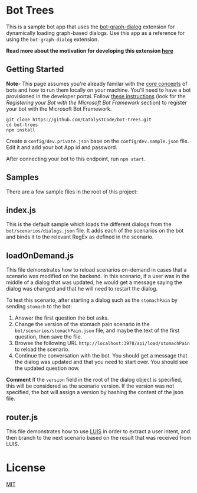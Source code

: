 # Bot Trees
This is a sample bot app that uses the [bot-graph-dialog](https://github.com/CatalystCode/bot-graph-dialog) extension for dynamically loading graph-based dialogs.
Use this app as a reference for using the `bot-graph-dialog` extension.

**Read more about the motivation for developing this extension [here](https://www.microsoft.com/developerblog/real-life-code/2016/11/11/Bot-Graph-Dialog.html)**


## Getting Started

**Note**- This page assumes you're already familar with the [core concepts](https://docs.botframework.com/en-us/node/builder/guides/core-concepts/#navtitle) of bots and how to run them locally on your machine. 
You'll need to have a bot provisioned in the developer portal. Follow [these instructions](https://docs.botframework.com/en-us/csharp/builder/sdkreference/gettingstarted.html) (look for the _Registering your Bot with the Microsoft Bot Framework_ section) to register your bot with the Microsoft Bot Framework.

```
git clone https://github.com/CatalystCode/bot-trees.git
cd bot-trees
npm install
```

Create a `config/dev.private.json` base on the `config/dev.sample.json` file. Edit it and add your bot App id and password.

After connecting your bot to this endpoint, run `npm start`.



## Samples
There are a few sample files in the root of this project:

## index.js
This is the default sample which loads the different dialogs from the `bot/scenarios/dialogs.json` file.
It adds each of the scenarios on the bot and binds it to the relevant RegEx as defined in the scenario.

## loadOnDemand.js
This file demonstrates how to reload scenarios on-demand in cases that a scenario was modified on the backend.
In this scenario, if a user was in the middle of a dialog that was updated, he would get a message saying the dialog was changed and that he will need to restart the dialog.

To test this scenario, after starting a dialog such as the `stomachPain` by sending `stomach` to the bot:

1. Answer the first question the bot asks.
2. Change the version of the stomach pain scenario in the `bot/scenarios/stomachPain.json` file, and maybe the text of the first question, then save the file.
3. Browse the following URL `http://localhost:3978/api/load/stomachPain` to reload the scenario.
4. Continue the conversation with the bot. You should get a message that the dialog was updated and that you need to start over. You should see the updated question now.

**Comment** If the `version` field in the root of the dialog object is specified, this will be considered as the scenario version. If the version was not specified, the bot will assign a version by hashing the content of the json file.

## router.js
This file demonstrates how to use [LUIS](https://www.luis.ai/) in order to extract a user intent, and then branch to the next scenario based on the result that was received from LUIS. 

# License
[MIT](LICENSE)

